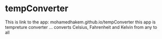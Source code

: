 # tempConverter

This is link to the app:
mohamedhakem.github.io/tempConverter
this app is tempreture converter ... converts Celsius, Fahrenheit and Kelvin from any to all 
